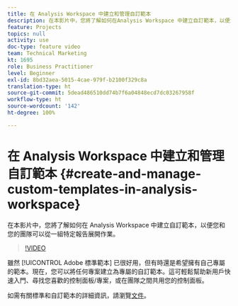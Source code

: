 ```yaml
---
title: 在 Analysis Workspace 中建立和管理自訂範本
description: 在本影片中，您將了解如何在Analysis Workspace 中建立自訂範本，以便您和您的團隊可以從一組特定報告展開作業。
feature: Projects
topics: null
activity: use
doc-type: feature video
team: Technical Marketing
kt: 1695
role: Business Practitioner
level: Beginner
exl-id: 8bd32aea-5015-4cae-979f-b2100f329c8a
translation-type: ht
source-git-commit: 5dead486510dd74b7f6a04848ecd7dc03267958f
workflow-type: ht
source-wordcount: '142'
ht-degree: 100%

---
```


# 在 Analysis Workspace 中建立和管理自訂範本 {#create-and-manage-custom-templates-in-analysis-workspace}

在本影片中，您將了解如何在 Analysis Workspace 中建立自訂範本，以便您和您的團隊可以從一組特定報告展開作業。

>[!VIDEO](https://video.tv.adobe.com/v/23231/?quality=12)

雖然 [!UICONTROL Adobe 標準範本] 已很好用，但有時還是希望擁有自己專屬的範本。現在，您可以將任何專案建立為專屬的自訂範本。這可輕鬆幫助新用戶快速入門、尋找您喜歡的控制面板/專案，或在團隊之間共用您的控制面板。

如需有關標準和自訂範本的詳細資訊，請瀏覽[文件](https://marketing.adobe.com/resources/help/zh-TW/analytics/analysis-workspace/starter_projects.html)。
